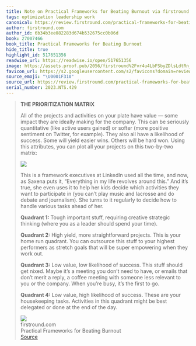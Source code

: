 ```yaml
---
title: Note on Practical Frameworks for Beating Burnout via firstround.com
tags: optimization leadership work
canonical: https://review.firstround.com/practical-frameworks-for-beating-burnout
author: firstround.com
author_id: 6b34b3ee082283d674b532675cc0b06d
book: 27007466
book_title: Practical Frameworks for Beating Burnout
hide_title: true
highlight_id: 517651356
readwise_url: https://readwise.io/open/517651356
image: https://assets.proof.pub/2056/firstround%2Fvr4u4LbFSbyZDlsLdtRn_iStock-510625170.jpg
favicon_url: https://s2.googleusercontent.com/s2/favicons?domain=review.firstround.com
source_emoji: "\U0001F310"
source_url: https://review.firstround.com/practical-frameworks-for-beating-burnout#:~:text=**THE%20PRIORITIZATION%20MATRIX**,of%20the%20day.
serial_number: 2023.NTS.429
---
```

> **THE PRIORITIZATION MATRIX**
> 
> All of the projects and activities on your plate have value — some impact they are ideally making for the company. This can be seriously quantitative (like active users gained) or softer (more positive sentiment on Twitter, for example). They also all have a likelihood of success. Some will yield easier wins. Others will be hard won. Using this attributes, you can plot all your projects on this two-by-two matrix:
> 
> ![](https://assets.proof.pub/2056/firstround/BByUev1cTsyYXqSmzD5D_twobytwo.jpg)
> 
> This is a framework executives at LinkedIn used all the time, and now, as Saxena puts it, “Everything in my life revolves around this.” And it’s true, she even uses it to help her kids decide which activities they want to participate in (you can’t play music and lacrosse and do debate and journalism). She turns to it regularly to decide how to handle various tasks ahead of her.
> 
> **Quadrant 1:** Tough important stuff, requiring creative strategic thinking (where you as a leader should spend your time).
> 
> **Quadrant 2:** High yield, more straightforward projects. This is your home run quadrant. You can outsource this stuff to your highest performers as stretch goals that will be super empowering when they work out.
> 
> **Quadrant 3:** Low value, low likelihood of success. This stuff should get nixed. Maybe it’s a meeting you don’t need to have, or emails that don’t merit a reply, a coffee meeting with someone less relevant to you or the company. When you’re busy, it’s the first to go.
> 
> **Quadrant 4:** Low value, high likelihood of success. These are your housekeeping tasks. Activities in this quadrant might be best delegated or done at the end of the day.
> <div class="quoteback-footer"><div class="quoteback-avatar"><img class="mini-favicon" src="https://s2.googleusercontent.com/s2/favicons?domain=review.firstround.com"></div><div class="quoteback-metadata"><div class="metadata-inner"><span style="display:none">FROM:</span><div aria-label="firstround.com" class="quoteback-author"> firstround.com</div><div aria-label="Practical Frameworks for Beating Burnout" class="quoteback-title"> Practical Frameworks for Beating Burnout</div></div></div><div class="quoteback-backlink"><a target="_blank" aria-label="go to the full text of this quotation" rel="noopener" href="https://review.firstround.com/practical-frameworks-for-beating-burnout#:~:text=**THE%20PRIORITIZATION%20MATRIX**,of%20the%20day." class="quoteback-arrow"> Source</a></div></div>